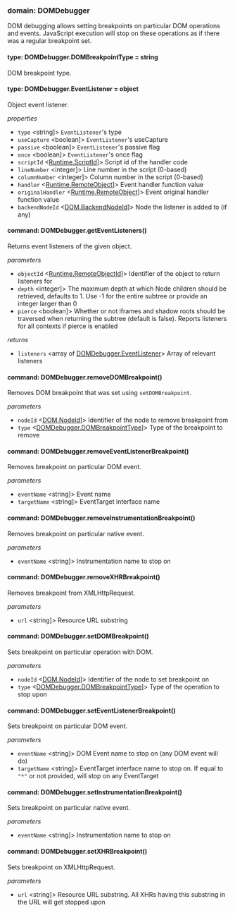 
### domain: DOMDebugger

DOM debugging allows setting breakpoints on particular DOM operations and events. JavaScript
execution will stop on these operations as if there was a regular breakpoint set.

#### type: DOMDebugger.DOMBreakpointType = string

DOM breakpoint type.

#### type: DOMDebugger.EventListener = object

Object event listener.

*properties*
  - `type` <string]> `EventListener`'s type
  - `useCapture` <boolean]> `EventListener`'s useCapture
  - `passive` <boolean]> `EventListener`'s passive flag
  - `once` <boolean]> `EventListener`'s once flag
  - `scriptId` <[Runtime.ScriptId]]> Script id of the handler code
  - `lineNumber` <integer]> Line number in the script (0-based)
  - `columnNumber` <integer]> Column number in the script (0-based)
  - `handler` <[Runtime.RemoteObject]]> Event handler function value
  - `originalHandler` <[Runtime.RemoteObject]]> Event original handler function value
  - `backendNodeId` <[DOM.BackendNodeId]]> Node the listener is added to (if any)

#### command: DOMDebugger.getEventListeners()

Returns event listeners of the given object.

*parameters*
- `objectId` <[Runtime.RemoteObjectId]]> Identifier of the object to return listeners for
- `depth` <integer]> The maximum depth at which Node children should be retrieved, defaults to 1. Use -1 for the
entire subtree or provide an integer larger than 0
- `pierce` <boolean]> Whether or not iframes and shadow roots should be traversed when returning the subtree
(default is false). Reports listeners for all contexts if pierce is enabled

*returns*
- `listeners` <array of [DOMDebugger.EventListener]> Array of relevant listeners

#### command: DOMDebugger.removeDOMBreakpoint()

Removes DOM breakpoint that was set using `setDOMBreakpoint`.

*parameters*
- `nodeId` <[DOM.NodeId]]> Identifier of the node to remove breakpoint from
- `type` <[DOMDebugger.DOMBreakpointType]]> Type of the breakpoint to remove

#### command: DOMDebugger.removeEventListenerBreakpoint()

Removes breakpoint on particular DOM event.

*parameters*
- `eventName` <string]> Event name
- `targetName` <string]> EventTarget interface name

#### command: DOMDebugger.removeInstrumentationBreakpoint()

Removes breakpoint on particular native event.

*parameters*
- `eventName` <string]> Instrumentation name to stop on

#### command: DOMDebugger.removeXHRBreakpoint()

Removes breakpoint from XMLHttpRequest.

*parameters*
- `url` <string]> Resource URL substring

#### command: DOMDebugger.setDOMBreakpoint()

Sets breakpoint on particular operation with DOM.

*parameters*
- `nodeId` <[DOM.NodeId]]> Identifier of the node to set breakpoint on
- `type` <[DOMDebugger.DOMBreakpointType]]> Type of the operation to stop upon

#### command: DOMDebugger.setEventListenerBreakpoint()

Sets breakpoint on particular DOM event.

*parameters*
- `eventName` <string]> DOM Event name to stop on (any DOM event will do)
- `targetName` <string]> EventTarget interface name to stop on. If equal to `"*"` or not provided, will stop on any
EventTarget

#### command: DOMDebugger.setInstrumentationBreakpoint()

Sets breakpoint on particular native event.

*parameters*
- `eventName` <string]> Instrumentation name to stop on

#### command: DOMDebugger.setXHRBreakpoint()

Sets breakpoint on XMLHttpRequest.

*parameters*
- `url` <string]> Resource URL substring. All XHRs having this substring in the URL will get stopped upon

[Runtime.ScriptId]: domdebugger.md#runtimescriptid
[Runtime.RemoteObject]: domdebugger.md#runtimeremoteobject
[DOM.BackendNodeId]: domdebugger.md#dombackendnodeid
[Runtime.RemoteObjectId]: domdebugger.md#runtimeremoteobjectid
[DOMDebugger.EventListener]: domdebugger.md#domdebuggereventlistener
[DOM.NodeId]: domdebugger.md#domnodeid
[DOMDebugger.DOMBreakpointType]: domdebugger.md#domdebuggerdombreakpointtype
